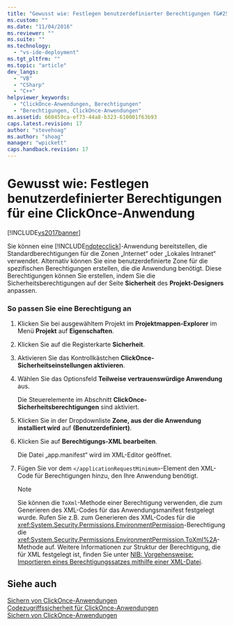 ```yaml
---
title: "Gewusst wie: Festlegen benutzerdefinierter Berechtigungen f&#252;r eine ClickOnce-Anwendung | Microsoft Docs"
ms.custom: ""
ms.date: "11/04/2016"
ms.reviewer: ""
ms.suite: ""
ms.technology: 
  - "vs-ide-deployment"
ms.tgt_pltfrm: ""
ms.topic: "article"
dev_langs: 
  - "VB"
  - "CSharp"
  - "C++"
helpviewer_keywords: 
  - "ClickOnce-Anwendungen, Berechtigungen"
  - "Berechtigungen, ClickOnce-Anwendungen"
ms.assetid: 660459ca-ef73-44a8-b323-610001f63b93
caps.latest.revision: 17
author: "stevehoag"
ms.author: "shoag"
manager: "wpickett"
caps.handback.revision: 17
---
```

# Gewusst wie: Festlegen benutzerdefinierter Berechtigungen f&#252;r eine ClickOnce-Anwendung
[!INCLUDE[vs2017banner](../code-quality/includes/vs2017banner.md)]

Sie können eine [!INCLUDE[ndptecclick](../deployment/includes/ndptecclick_md.md)]\-Anwendung bereitstellen, die Standardberechtigungen für die Zonen „Internet“ oder „Lokales Intranet“ verwendet. Alternativ können Sie eine benutzerdefinierte Zone für die spezifischen Berechtigungen erstellen, die die Anwendung benötigt. Diese Berechtigungen können Sie erstellen, indem Sie die Sicherheitsberechtigungen auf der Seite **Sicherheit** des **Projekt\-Designers** anpassen.  
  
### So passen Sie eine Berechtigung an  
  
1.  Klicken Sie bei ausgewähltem Projekt im **Projektmappen\-Explorer** im Menü **Projekt** auf **Eigenschaften**.  
  
2.  Klicken Sie auf die Registerkarte **Sicherheit**.  
  
3.  Aktivieren Sie das Kontrollkästchen **ClickOnce\-Sicherheitseinstellungen aktivieren**.  
  
4.  Wählen Sie das Optionsfeld **Teilweise vertrauenswürdige Anwendung** aus.  
  
     Die Steuerelemente im Abschnitt **ClickOnce\-Sicherheitsberechtigungen** sind aktiviert.  
  
5.  Klicken Sie in der Dropdownliste **Zone, aus der die Anwendung installiert wird** auf **\(Benutzerdefiniert\)**.  
  
6.  Klicken Sie auf **Berechtigungs\-XML bearbeiten**.  
  
     Die Datei „app.manifest“ wird im XML\-Editor geöffnet.  
  
7.  Fügen Sie vor dem `</applicationRequestMinimum>`\-Element den XML\-Code für Berechtigungen hinzu, den Ihre Anwendung benötigt.  
  
    > [!NOTE]
    >  Sie können die `ToXml`\-Methode einer Berechtigung verwenden, die zum Generieren des XML\-Codes für das Anwendungsmanifest festgelegt wurde. Rufen Sie z.B. zum Generieren des XML\-Codes für die <xref:System.Security.Permissions.EnvironmentPermission>\-Berechtigung die <xref:System.Security.Permissions.EnvironmentPermission.ToXml%2A>\-Methode auf. Weitere Informationen zur Struktur der Berechtigung, die für XML festgelegt ist, finden Sie unter [NIB: Vorgehensweise: Importieren eines Berechtigungssatzes mithilfe einer XML\-Datei](http://msdn.microsoft.com/de-de/dea16b54-c108-408a-ac36-cdc05f746236).  
  
## Siehe auch  
 [Sichern von ClickOnce\-Anwendungen](../deployment/securing-clickonce-applications.md)   
 [Codezugriffssicherheit für ClickOnce\-Anwendungen](../deployment/code-access-security-for-clickonce-applications.md)   
 [Sichern von ClickOnce\-Anwendungen](../deployment/securing-clickonce-applications.md)